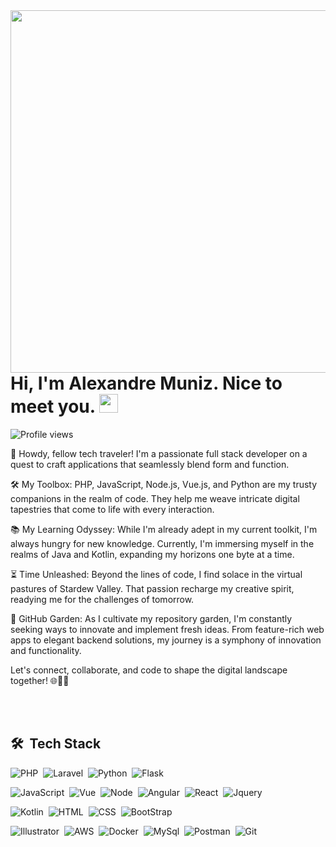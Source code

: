 <img align="right" height="580em" src="https://raw.githubusercontent.com/gist/Xandee-M/f58b3a5dca3e34015c0dd2327073ab1d/raw/86320533fc4d1484eab66a1ddd46a1bb2609d1a5/githubcard.svg"/>

<h1 align="left">Hi, I'm Alexandre Muniz. Nice to meet you. <img src="https://raw.githubusercontent.com/kaueMarques/kaueMarques/master/hi.gif" width="30px"/></h1>

<p align="left"> <img src="https://komarev.com/ghpvc/?username=Xandee-M&color=blue" alt="Profile views" /> </p>

👋 Howdy, fellow tech traveler! I'm a passionate full stack developer on a quest to craft applications that seamlessly blend form and function.

🛠️ My Toolbox: PHP, JavaScript, Node.js, Vue.js, and Python are my trusty companions in the realm of code. They help me weave intricate digital tapestries that come to life with every interaction.

📚 My Learning Odyssey: While I'm already adept in my current toolkit, I'm always hungry for new knowledge. Currently, I'm immersing myself in the realms of Java and Kotlin, expanding my horizons one byte at a time.

⏳ Time Unleashed: Beyond the lines of code, I find solace in the virtual pastures of Stardew Valley. That passion recharge my creative spirit, readying me for the challenges of tomorrow.

🌱 GitHub Garden: As I cultivate my repository garden, I'm constantly seeking ways to innovate and implement fresh ideas. From feature-rich web apps to elegant backend solutions, my journey is a symphony of innovation and functionality.

Let's connect, collaborate, and code to shape the digital landscape together! 🌐👨‍💻

<br><br>
## 🛠 &nbsp;Tech Stack
![PHP](https://img.shields.io/badge/-PHP-05122A?style=flat&logo=PHP)&nbsp;
![Laravel](https://img.shields.io/badge/-Laravel-05122A?style=flat&logo=Laravel)&nbsp;
![Python](https://img.shields.io/badge/-Python-05122A?style=flat&logo=Python)&nbsp;
![Flask](https://img.shields.io/badge/-Flask-05122A?style=flat&logo=Flask)&nbsp;

![JavaScript](https://img.shields.io/badge/-JavaScript-05122A?style=flat&logo=javascript)&nbsp;
![Vue](https://img.shields.io/badge/-Vue-05122A?style=flat&logo=Vue.Js)&nbsp;
![Node](https://img.shields.io/badge/-Node-05122A?style=flat&logo=Node.Js)&nbsp;
![Angular](https://img.shields.io/badge/-Angular-05122A?style=flat&logo=Angular)&nbsp;
![React](https://img.shields.io/badge/-React-05122A?style=flat&logo=React)&nbsp;
![Jquery](https://img.shields.io/badge/-Jquery-05122A?style=flat&logo=Jquery)&nbsp;

![Kotlin](https://img.shields.io/badge/-kotlin-05122A?style=flat&logo=kotlin)&nbsp;
![HTML](https://img.shields.io/badge/-HTML-05122A?style=flat&logo=HTML5)&nbsp;
![CSS](https://img.shields.io/badge/-CSS-05122A?style=flat&logo=CSS3&logoColor=1572B6)&nbsp;
![BootStrap](https://img.shields.io/badge/-BootStrap-05122A?style=flat&logo=BootStrap)&nbsp;

![Illustrator](https://img.shields.io/badge/-Illustrator-05122A?style=flat&logo=adobeillustrator)&nbsp;
![AWS](https://img.shields.io/badge/-AWS-05122A?style=flat&logo=amazonaws)&nbsp;
![Docker](https://img.shields.io/badge/-Docker-05122A?style=flat&logo=Docker)&nbsp;
![MySql](https://img.shields.io/badge/-MySql-05122A?style=flat&logo=MySql)&nbsp;
![Postman](https://img.shields.io/badge/-Postman-05122A?style=flat&logo=Postman)&nbsp;
![Git](https://img.shields.io/badge/-Git-05122A?style=flat&logo=git)&nbsp;

